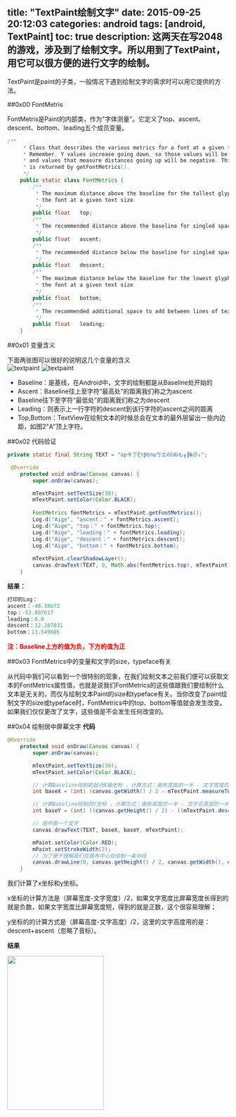 title: "TextPaint绘制文字"
date: 2015-09-25 20:12:03
categories: android
tags: [android, TextPaint]
toc: true
description: 这两天在写2048的游戏，涉及到了绘制文字。所以用到了TextPaint，用它可以很方便的进行文字的绘制。
---

TextPaint是paint的子类，一般情况下遇到绘制文字的需求时可以用它提供的方法。

##0x00 FontMetris

FontMetris是Paint的内部类，作为"字体测量"。它定义了top、ascent、descent、bottom、leading五个成员变量。   

```java
/**
     * Class that describes the various metrics for a font at a given text size.
     * Remember, Y values increase going down, so those values will be positive,
     * and values that measure distances going up will be negative. This class
     * is returned by getFontMetrics().
     */
    public static class FontMetrics {
        /**
         * The maximum distance above the baseline for the tallest glyph in
         * the font at a given text size.
         */
        public float   top;
        /**
         * The recommended distance above the baseline for singled spaced text.
         */
        public float   ascent;
        /**
         * The recommended distance below the baseline for singled spaced text.
         */
        public float   descent;
        /**
         * The maximum distance below the baseline for the lowest glyph in
         * the font at a given text size.
         */
        public float   bottom;
        /**
         * The recommended additional space to add between lines of text.
         */
        public float   leading;
    }
```
##0x01 变量含义

下面两张图可以很好的说明这几个变量的含义  
![textpaint](https://gnaixx.github.io/blog_images/textpaint/textpaint_1.png)
![textpaint](https://gnaixx.github.io/blog_images/textpaint/textpaint_2.png)
   
- Baseline：是基线，在Android中，文字的绘制都是从Baseline处开始的
- Ascent：Baseline往上至字符“最高处”的距离我们称之为ascent
- Baseline往下至字符“最低处”的距离我们称之为descent
- Leading：则表示上一行字符的descent到该行字符的ascent之间的距离
- Top,Bottom：TextView在绘制文本的时候总会在文本的最外层留出一些内边距，如图2"A"顶上字符。

##0x02 代码验证

```java
private static final String TEXT = "ap卡了ξτβбпшㄎㄊěǔぬも┰┠№＠↓";
```
```java
 @Override
    protected void onDraw(Canvas canvas) {
        super.onDraw(canvas);

        mTextPaint.setTextSize(50);  
        mTextPaint.setColor(Color.BLACK);  
        
        FontMetrics fontMetrics = mTextPaint.getFontMetrics();  
        Log.d("Aige", "ascent：" + fontMetrics.ascent);  
        Log.d("Aige", "top：" + fontMetrics.top);  
        Log.d("Aige", "leading：" + fontMetrics.leading);  
        Log.d("Aige", "descent：" + fontMetrics.descent);  
        Log.d("Aige", "bottom：" + fontMetrics.bottom);  
        
        mTextPaint.clearShadowLayer();
        canvas.drawText(TEXT, 0, Math.abs(fontMetrics.top), mTextPaint);
    }
```
**结果：**

```java
打印的Log：
ascent：-46.38672
top：-52.807617
leading：0.0
descent：12.207031
bottom：13.549805
```
<font color=red><b>注：Baseline上方的值为负，下方的值为正</b></font>

##0x03 FontMetrics中的变量和文字的size，typeface有关

从代码中我们可以看到一个很特别的现象，在我们绘制文本之前我们便可以获取文本的FontMetrics属性值，也就是说我们FontMetrics的这些值跟我们要绘制什么文本是无关的，而仅与绘制文本Paint的size和typeface有关。当你改变了paint绘制文字的size或typeface时，FontMetrics中的top、bottom等值就会发生改变。如果我们仅仅更改了文字，这些值是不会发生任何改变的。

##0x04 绘制居中屏幕文字
**代码**

```java
@Override
    protected void onDraw(Canvas canvas) {
        super.onDraw(canvas);

        mTextPaint.setTextSize(50);
        mTextPaint.setColor(Color.BLACK);

        // 计算Baseline绘制的起点X轴坐标 ，计算方式：画布宽度的一半 - 文字宽度的一半
        int baseX = (int) (canvas.getWidth() / 2 - mTextPaint.measureText(TEXT) / 2);

        // 计算Baseline绘制的Y坐标 ，计算方式：画布高度的一半 - 文字总高度的一半
        int baseY = (int) ((canvas.getHeight() / 2) - ((mTextPaint.descent() + mTextPaint.ascent()) / 2));

        // 居中画一个文字
        canvas.drawText(TEXT, baseX, baseY, mTextPaint);

        mPaint.setColor(Color.RED);
        mPaint.setStrokeWidth(2);
        // 为了便于理解我们在画布中心处绘制一条中线
        canvas.drawLine(0, canvas.getHeight() / 2, canvas.getWidth(), canvas.getHeight() / 2, mPaint);
    }
```

我们计算了x坐标和y坐标。

x坐标的计算方法是（屏幕宽度-文字宽度）/2，如果文字宽度比屏幕宽度长得到的就是负数，如果文字宽度比屏幕宽度短，得到的就是正数，这个很容易理解；

y坐标的的计算方式是（屏幕高度-文字高度）/2，这里的文字高度用的是：descent+ascent（忽略了音标）。

**结果** 

<img width=220px height=350px src="https://gnaixx.github.io/blog_images/textpaint/textpaint_3.png"><img>